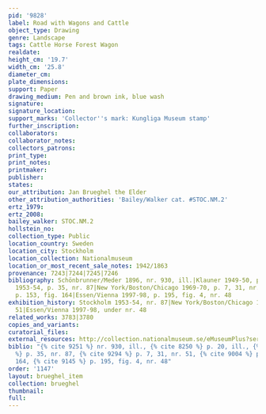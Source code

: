 ```yaml
---
pid: '9828'
label: Road with Wagons and Cattle
object_type: Drawing
genre: Landscape
tags: Cattle Horse Forest Wagon
realdate: 
height_cm: '19.7'
width_cm: '25.8'
diameter_cm: 
plate_dimensions: 
support: Paper
drawing_medium: Pen and brown ink, blue wash
signature: 
signature_location: 
support_marks: 'Collector''s mark: Kungliga Museum stamp'
further_inscription: 
collaborators: 
collaborator_notes: 
collectors_patrons: 
print_type: 
print_notes: 
printmaker: 
publisher: 
states: 
our_attribution: Jan Brueghel the Elder
other_attribution_authorities: 'Bailey/Walker cat. #STOC.NM.2'
ertz_1979: 
ertz_2008: 
bailey_walker: STOC.NM.2
hollstein_no: 
collection_type: Public
location_country: Sweden
location_city: Stockholm
location_collection: Nationalmuseum
location_or_most_recent_sale_notes: 1942/1863
provenance: 7243|7244|7245|7246
bibliography: Schönbrunner/Meder 1896, nr. 930, ill.|Klauner 1949-50, p. 20, ill.|Stockholm
  1953-54, p. 35, nr. 87|New York/Boston/Chicago 1969-70, p. 7, 31, nr. 51|Ertz 1979,
  p. 153, fig. 164|Essen/Vienna 1997-98, p. 195, fig. 4, nr. 48
exhibition_history: Stockholm 1953-54, nr. 87|New York/Boston/Chicago 1969-70, nr.
  51|Essen/Vienna 1997-98, under nr. 48
related_works: 3783|3780
copies_and_variants: 
curatorial_files: 
external_resources: http://collection.nationalmuseum.se/eMuseumPlus?service=ExternalInterface&module=collection&objectId=176464&viewType=detailView
biblio: "{% cite 9251 %} nr. 930, ill., {% cite 8250 %} p. 20, ill., {% cite 8262
  %} p. 35, nr. 87, {% cite 9294 %} p. 7, 31, nr. 51, {% cite 9004 %} p. 153, fig.
  164, {% cite 9145 %} p. 195, fig. 4, nr. 48"
order: '1147'
layout: brueghel_item
collection: brueghel
thumbnail: 
full: 
---
```

